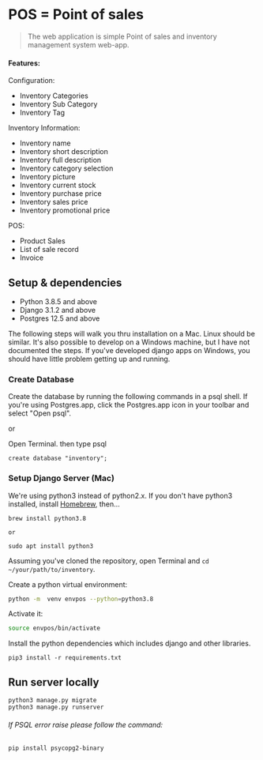 # POS = Point of sales
> The web application is simple Point of sales and inventory management system web-app.
 #### Features:
 Configuration:
 -  Inventory Categories
 -  Inventory Sub Category
 -  Inventory Tag
 
 Inventory Information:
 - Inventory name 
 - Inventory short description  
 - Inventory full description  
 - Inventory category selection  
 - Inventory picture 
 - Inventory current stock
 - Inventory purchase price
 - Inventory sales price
 - Inventory promotional price
 
 POS:
 - Product Sales
 - List of sale record
 - Invoice 

## Setup & dependencies

- Python 3.8.5 and above
- Django 3.1.2 and above
- Postgres 12.5 and above

The following steps will walk you thru installation on a Mac. Linux should be similar.
It's also possible to develop on a Windows machine, but I have not documented the steps.
If you've developed django apps on Windows, you should have little problem getting
up and running.


### Create Database

Create the database by running the following commands in a psql shell. If you're using
Postgres.app, click the Postgres.app icon in your toolbar and select "Open psql".

or 

Open Terminal. then type psql

```
create database "inventory";

```


### Setup Django Server (Mac)

We're using python3 instead of python2.x. If you don't have python3 installed,
install [Homebrew](http://brew.sh), then…

```
brew install python3.8

or

sudo apt install python3
```

Assuming you've cloned the repository, open Terminal and `cd ~/your/path/to/inventory`.

Create a python virtual environment:

```bash
python -m  venv envpos --python=python3.8
```

Activate it:

```bash
source envpos/bin/activate
```

Install the python dependencies which includes django and other libraries.

```
pip3 install -r requirements.txt
```


## Run server locally

```
python3 manage.py migrate
python3 manage.py runserver
```

###### If PSQL error raise please follow the command:
```pip install psycopg2-binary```
